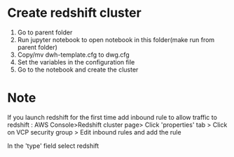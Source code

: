# Create redshift cluster
1) Go to parent folder
2) Run jupyter notebook to open notebook in this folder(make run from parent folder)
3) Copy/mv dwh-template.cfg to dwg.cfg
4) Set the variables in the configuration file 
5) Go to the notebook and create the cluster 

# Note
If you launch redshift for the first time add inbound rule to allow traffic to redshift :
AWS Console>Redshift cluster page> Click 'properties' tab > Click on VCP security group >
Edit inbound rules and add the rule

In the 'type' field select redshift 